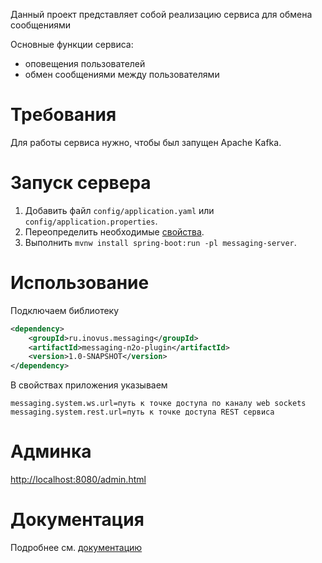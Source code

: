 Данный проект представляет собой реализацию сервиса для обмена сообщениями

Основные функции сервиса:
- оповещения пользователей
- обмен сообщениями между пользователями

# Требования
Для работы сервиса нужно, чтобы был запущен Apache Kafka.

# Запуск сервера

1. Добавить файл `config/application.yaml` или `config/application.properties`.
2. Переопределить необходимые [свойства](doc/Properties.md).
3. Выполнить `mvnw install spring-boot:run -pl messaging-server`.

# Использование

Подключаем библиотеку
```xml
<dependency>
    <groupId>ru.inovus.messaging</groupId>
    <artifactId>messaging-n2o-plugin</artifactId>
    <version>1.0-SNAPSHOT</version>
</dependency>
```
В свойствах приложения указываем
```properties
messaging.system.ws.url=путь к точке доступа по каналу web sockets
messaging.system.rest.url=путь к точке доступа REST сервиса
```

# Админка
[http://localhost:8080/admin.html](http://localhost:8080/admin.html)

# Документация
Подробнее см. [документацию](doc/Index.md)
